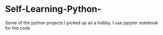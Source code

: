 # Self-Learning-Python-
Some of the python projects I picked up as a hobby.
I use jupyter notebook for the code
